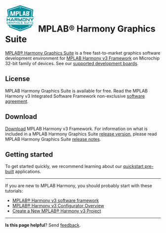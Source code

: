 # ![Microchip Technology](images/mhgs.png) **MPLAB® Harmony Graphics Suite**

[MPLAB® Harmony Graphics Suite](wiki/MPLAB-Harmony-Graphics-Suite) is a free fast-to-market graphics software development environment for [MPLAB Harmony v3 Framework](https://www.microchip.com/mplab/mplab-harmony) on Microchip 32-bit family of devices. See our [supported development boards](wiki/Supported-Development-Boards).

## License

MPLAB Harmony Graphics Suite is available for free. Read the MPLAB Harmony v3 Integrated Software Framework non-exclusive [software agreement](https://github.com/Microchip-MPLAB-Harmony/gfx/blob/master/mplab_harmony_license.md).

## Download
[Download](https://microchipdeveloper.com/harmony3:mhc-overview#install) MPLAB Harmony v3 Framework. For information on what is included in a MPLAB Harmony Graphics Suite [release version](https://github.com/Microchip-MPLAB-Harmony/gfx/blob/master/readme.md), please read MPLAB Harmony Graphics Suite [release notes](https://github.com/Microchip-MPLAB-Harmony/gfx/blob/master/release_notes.md).

## Getting started
To get started quickly, we recommend learning about our [quickstart pre-built](wiki/Quickstart-Pre-built-Applications) applications.  

***

If you are new to MPLAB Harmony, you should probably start with these tutorials:

* [MPLAB® Harmony v3 software framework](https://microchipdeveloper.com/harmony3:start) 
* [MPLAB® Harmony v3 Configurator Overview](https://microchipdeveloper.com/harmony3:mhc-overview)
* [Create a New MPLAB® Harmony v3 Project](https://microchipdeveloper.com/harmony3:new-proj)

***

**Is this page helpful**? Send [feedback](issues).
